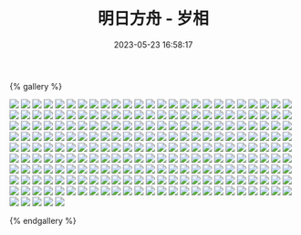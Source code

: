 ﻿---
title: 明日方舟 - 岁相
date: 2023-05-23 16:58:17
comments: false
---

{% gallery %}

![](https://cdn.jsdelivr.net/gh/1405720461/Arknights-img@main/Arknights2/1.webp)
![](https://cdn.jsdelivr.net/gh/1405720461/Arknights-img@main/Arknights2/2.webp)
![](https://cdn.jsdelivr.net/gh/1405720461/Arknights-img@main/Arknights2/3.webp)
![](https://cdn.jsdelivr.net/gh/1405720461/Arknights-img@main/Arknights2/4.webp)
![](https://cdn.jsdelivr.net/gh/1405720461/Arknights-img@main/Arknights2/5.webp)
![](https://cdn.jsdelivr.net/gh/1405720461/Arknights-img@main/Arknights2/6.webp)
![](https://cdn.jsdelivr.net/gh/1405720461/Arknights-img@main/Arknights2/7.webp)
![](https://cdn.jsdelivr.net/gh/1405720461/Arknights-img@main/Arknights2/8.webp)
![](https://cdn.jsdelivr.net/gh/1405720461/Arknights-img@main/Arknights2/9.webp)
![](https://cdn.jsdelivr.net/gh/1405720461/Arknights-img@main/Arknights2/10.webp)
![](https://cdn.jsdelivr.net/gh/1405720461/Arknights-img@main/Arknights2/11.webp)
![](https://cdn.jsdelivr.net/gh/1405720461/Arknights-img@main/Arknights2/12.webp)
![](https://cdn.jsdelivr.net/gh/1405720461/Arknights-img@main/Arknights2/13.webp)
![](https://cdn.jsdelivr.net/gh/1405720461/Arknights-img@main/Arknights2/14.webp)
![](https://cdn.jsdelivr.net/gh/1405720461/Arknights-img@main/Arknights2/15.webp)
![](https://cdn.jsdelivr.net/gh/1405720461/Arknights-img@main/Arknights2/16.webp)
![](https://cdn.jsdelivr.net/gh/1405720461/Arknights-img@main/Arknights2/17.webp)
![](https://cdn.jsdelivr.net/gh/1405720461/Arknights-img@main/Arknights2/18.webp)
![](https://cdn.jsdelivr.net/gh/1405720461/Arknights-img@main/Arknights2/19.webp)
![](https://cdn.jsdelivr.net/gh/1405720461/Arknights-img@main/Arknights2/20.webp)
![](https://cdn.jsdelivr.net/gh/1405720461/Arknights-img@main/Arknights2/21.webp)
![](https://cdn.jsdelivr.net/gh/1405720461/Arknights-img@main/Arknights2/22.webp)
![](https://cdn.jsdelivr.net/gh/1405720461/Arknights-img@main/Arknights2/23.webp)
![](https://cdn.jsdelivr.net/gh/1405720461/Arknights-img@main/Arknights2/24.webp)
![](https://cdn.jsdelivr.net/gh/1405720461/Arknights-img@main/Arknights2/25.webp)
![](https://cdn.jsdelivr.net/gh/1405720461/Arknights-img@main/Arknights2/26.webp)
![](https://cdn.jsdelivr.net/gh/1405720461/Arknights-img@main/Arknights2/27.webp)
![](https://cdn.jsdelivr.net/gh/1405720461/Arknights-img@main/Arknights2/28.webp)
![](https://cdn.jsdelivr.net/gh/1405720461/Arknights-img@main/Arknights2/29.webp)
![](https://cdn.jsdelivr.net/gh/1405720461/Arknights-img@main/Arknights2/30.webp)
![](https://cdn.jsdelivr.net/gh/1405720461/Arknights-img@main/Arknights2/31.webp)
![](https://cdn.jsdelivr.net/gh/1405720461/Arknights-img@main/Arknights2/32.webp)
![](https://cdn.jsdelivr.net/gh/1405720461/Arknights-img@main/Arknights2/33.webp)
![](https://cdn.jsdelivr.net/gh/1405720461/Arknights-img@main/Arknights2/34.webp)
![](https://cdn.jsdelivr.net/gh/1405720461/Arknights-img@main/Arknights2/35.webp)
![](https://cdn.jsdelivr.net/gh/1405720461/Arknights-img@main/Arknights2/36.webp)
![](https://cdn.jsdelivr.net/gh/1405720461/Arknights-img@main/Arknights2/37.webp)
![](https://cdn.jsdelivr.net/gh/1405720461/Arknights-img@main/Arknights2/38.webp)
![](https://cdn.jsdelivr.net/gh/1405720461/Arknights-img@main/Arknights2/39.webp)
![](https://cdn.jsdelivr.net/gh/1405720461/Arknights-img@main/Arknights2/40.webp)
![](https://cdn.jsdelivr.net/gh/1405720461/Arknights-img@main/Arknights2/41.webp)
![](https://cdn.jsdelivr.net/gh/1405720461/Arknights-img@main/Arknights2/42.webp)
![](https://cdn.jsdelivr.net/gh/1405720461/Arknights-img@main/Arknights2/43.webp)
![](https://cdn.jsdelivr.net/gh/1405720461/Arknights-img@main/Arknights2/44.webp)
![](https://cdn.jsdelivr.net/gh/1405720461/Arknights-img@main/Arknights2/45.webp)
![](https://cdn.jsdelivr.net/gh/1405720461/Arknights-img@main/Arknights2/46.webp)
![](https://cdn.jsdelivr.net/gh/1405720461/Arknights-img@main/Arknights2/47.webp)
![](https://cdn.jsdelivr.net/gh/1405720461/Arknights-img@main/Arknights2/48.webp)
![](https://cdn.jsdelivr.net/gh/1405720461/Arknights-img@main/Arknights2/49.webp)
![](https://cdn.jsdelivr.net/gh/1405720461/Arknights-img@main/Arknights2/50.webp)
![](https://cdn.jsdelivr.net/gh/1405720461/Arknights-img@main/Arknights2/51.webp)
![](https://cdn.jsdelivr.net/gh/1405720461/Arknights-img@main/Arknights2/52.webp)
![](https://cdn.jsdelivr.net/gh/1405720461/Arknights-img@main/Arknights2/53.webp)
![](https://cdn.jsdelivr.net/gh/1405720461/Arknights-img@main/Arknights2/54.webp)
![](https://cdn.jsdelivr.net/gh/1405720461/Arknights-img@main/Arknights2/55.webp)
![](https://cdn.jsdelivr.net/gh/1405720461/Arknights-img@main/Arknights2/56.webp)
![](https://cdn.jsdelivr.net/gh/1405720461/Arknights-img@main/Arknights2/57.webp)
![](https://cdn.jsdelivr.net/gh/1405720461/Arknights-img@main/Arknights2/58.webp)
![](https://cdn.jsdelivr.net/gh/1405720461/Arknights-img@main/Arknights2/59.webp)
![](https://cdn.jsdelivr.net/gh/1405720461/Arknights-img@main/Arknights2/60.webp)
![](https://cdn.jsdelivr.net/gh/1405720461/Arknights-img@main/Arknights2/61.webp)
![](https://cdn.jsdelivr.net/gh/1405720461/Arknights-img@main/Arknights2/62.webp)
![](https://cdn.jsdelivr.net/gh/1405720461/Arknights-img@main/Arknights2/63.webp)
![](https://cdn.jsdelivr.net/gh/1405720461/Arknights-img@main/Arknights2/64.webp)
![](https://cdn.jsdelivr.net/gh/1405720461/Arknights-img@main/Arknights2/65.webp)
![](https://cdn.jsdelivr.net/gh/1405720461/Arknights-img@main/Arknights2/66.webp)
![](https://cdn.jsdelivr.net/gh/1405720461/Arknights-img@main/Arknights2/67.webp)
![](https://cdn.jsdelivr.net/gh/1405720461/Arknights-img@main/Arknights2/68.webp)
![](https://cdn.jsdelivr.net/gh/1405720461/Arknights-img@main/Arknights2/69.webp)
![](https://cdn.jsdelivr.net/gh/1405720461/Arknights-img@main/Arknights2/70.webp)
![](https://cdn.jsdelivr.net/gh/1405720461/Arknights-img@main/Arknights2/71.webp)
![](https://cdn.jsdelivr.net/gh/1405720461/Arknights-img@main/Arknights2/72.webp)
![](https://cdn.jsdelivr.net/gh/1405720461/Arknights-img@main/Arknights2/73.webp)
![](https://cdn.jsdelivr.net/gh/1405720461/Arknights-img@main/Arknights2/74.webp)
![](https://cdn.jsdelivr.net/gh/1405720461/Arknights-img@main/Arknights2/75.webp)
![](https://cdn.jsdelivr.net/gh/1405720461/Arknights-img@main/Arknights2/76.webp)
![](https://cdn.jsdelivr.net/gh/1405720461/Arknights-img@main/Arknights2/77.webp)
![](https://cdn.jsdelivr.net/gh/1405720461/Arknights-img@main/Arknights2/78.webp)
![](https://cdn.jsdelivr.net/gh/1405720461/Arknights-img@main/Arknights2/79.webp)
![](https://cdn.jsdelivr.net/gh/1405720461/Arknights-img@main/Arknights2/80.webp)
![](https://cdn.jsdelivr.net/gh/1405720461/Arknights-img@main/Arknights2/81.webp)
![](https://cdn.jsdelivr.net/gh/1405720461/Arknights-img@main/Arknights2/82.webp)
![](https://cdn.jsdelivr.net/gh/1405720461/Arknights-img@main/Arknights2/83.webp)
![](https://cdn.jsdelivr.net/gh/1405720461/Arknights-img@main/Arknights2/84.webp)
![](https://cdn.jsdelivr.net/gh/1405720461/Arknights-img@main/Arknights2/85.webp)
![](https://cdn.jsdelivr.net/gh/1405720461/Arknights-img@main/Arknights2/86.webp)
![](https://cdn.jsdelivr.net/gh/1405720461/Arknights-img@main/Arknights2/87.webp)
![](https://cdn.jsdelivr.net/gh/1405720461/Arknights-img@main/Arknights2/88.webp)
![](https://cdn.jsdelivr.net/gh/1405720461/Arknights-img@main/Arknights2/89.webp)
![](https://cdn.jsdelivr.net/gh/1405720461/Arknights-img@main/Arknights2/90.webp)
![](https://cdn.jsdelivr.net/gh/1405720461/Arknights-img@main/Arknights2/91.webp)
![](https://cdn.jsdelivr.net/gh/1405720461/Arknights-img@main/Arknights2/92.webp)
![](https://cdn.jsdelivr.net/gh/1405720461/Arknights-img@main/Arknights2/93.webp)
![](https://cdn.jsdelivr.net/gh/1405720461/Arknights-img@main/Arknights2/94.webp)
![](https://cdn.jsdelivr.net/gh/1405720461/Arknights-img@main/Arknights2/95.webp)
![](https://cdn.jsdelivr.net/gh/1405720461/Arknights-img@main/Arknights2/96.webp)
![](https://cdn.jsdelivr.net/gh/1405720461/Arknights-img@main/Arknights2/97.webp)
![](https://cdn.jsdelivr.net/gh/1405720461/Arknights-img@main/Arknights2/98.webp)
![](https://cdn.jsdelivr.net/gh/1405720461/Arknights-img@main/Arknights2/99.webp)
![](https://cdn.jsdelivr.net/gh/1405720461/Arknights-img@main/Arknights2/100.webp)
![](https://cdn.jsdelivr.net/gh/1405720461/Arknights-img@main/Arknights2/101.webp)
![](https://cdn.jsdelivr.net/gh/1405720461/Arknights-img@main/Arknights2/102.webp)
![](https://cdn.jsdelivr.net/gh/1405720461/Arknights-img@main/Arknights2/103.webp)
![](https://cdn.jsdelivr.net/gh/1405720461/Arknights-img@main/Arknights2/104.webp)
![](https://cdn.jsdelivr.net/gh/1405720461/Arknights-img@main/Arknights2/105.webp)
![](https://cdn.jsdelivr.net/gh/1405720461/Arknights-img@main/Arknights2/106.webp)
![](https://cdn.jsdelivr.net/gh/1405720461/Arknights-img@main/Arknights2/107.webp)
![](https://cdn.jsdelivr.net/gh/1405720461/Arknights-img@main/Arknights2/108.webp)
![](https://cdn.jsdelivr.net/gh/1405720461/Arknights-img@main/Arknights2/109.webp)
![](https://cdn.jsdelivr.net/gh/1405720461/Arknights-img@main/Arknights2/110.webp)
![](https://cdn.jsdelivr.net/gh/1405720461/Arknights-img@main/Arknights2/111.webp)
![](https://cdn.jsdelivr.net/gh/1405720461/Arknights-img@main/Arknights2/112.webp)
![](https://cdn.jsdelivr.net/gh/1405720461/Arknights-img@main/Arknights2/113.webp)
![](https://cdn.jsdelivr.net/gh/1405720461/Arknights-img@main/Arknights2/114.webp)
![](https://cdn.jsdelivr.net/gh/1405720461/Arknights-img@main/Arknights2/115.webp)
![](https://cdn.jsdelivr.net/gh/1405720461/Arknights-img@main/Arknights2/116.webp)
![](https://cdn.jsdelivr.net/gh/1405720461/Arknights-img@main/Arknights2/117.webp)
![](https://cdn.jsdelivr.net/gh/1405720461/Arknights-img@main/Arknights2/118.webp)
![](https://cdn.jsdelivr.net/gh/1405720461/Arknights-img@main/Arknights2/119.webp)
![](https://cdn.jsdelivr.net/gh/1405720461/Arknights-img@main/Arknights2/120.webp)
![](https://cdn.jsdelivr.net/gh/1405720461/Arknights-img@main/Arknights2/121.webp)
![](https://cdn.jsdelivr.net/gh/1405720461/Arknights-img@main/Arknights2/122.webp)
![](https://cdn.jsdelivr.net/gh/1405720461/Arknights-img@main/Arknights2/123.webp)
![](https://cdn.jsdelivr.net/gh/1405720461/Arknights-img@main/Arknights2/124.webp)
![](https://cdn.jsdelivr.net/gh/1405720461/Arknights-img@main/Arknights2/125.webp)
![](https://cdn.jsdelivr.net/gh/1405720461/Arknights-img@main/Arknights2/126.webp)
![](https://cdn.jsdelivr.net/gh/1405720461/Arknights-img@main/Arknights2/127.webp)
![](https://cdn.jsdelivr.net/gh/1405720461/Arknights-img@main/Arknights2/128.webp)
![](https://cdn.jsdelivr.net/gh/1405720461/Arknights-img@main/Arknights2/129.webp)
![](https://cdn.jsdelivr.net/gh/1405720461/Arknights-img@main/Arknights2/130.webp)
![](https://cdn.jsdelivr.net/gh/1405720461/Arknights-img@main/Arknights2/131.webp)
![](https://cdn.jsdelivr.net/gh/1405720461/Arknights-img@main/Arknights2/132.webp)
![](https://cdn.jsdelivr.net/gh/1405720461/Arknights-img@main/Arknights2/133.webp)
![](https://cdn.jsdelivr.net/gh/1405720461/Arknights-img@main/Arknights2/134.webp)
![](https://cdn.jsdelivr.net/gh/1405720461/Arknights-img@main/Arknights2/135.webp)
![](https://cdn.jsdelivr.net/gh/1405720461/Arknights-img@main/Arknights2/136.webp)
![](https://cdn.jsdelivr.net/gh/1405720461/Arknights-img@main/Arknights2/137.webp)
![](https://cdn.jsdelivr.net/gh/1405720461/Arknights-img@main/Arknights2/138.webp)
![](https://cdn.jsdelivr.net/gh/1405720461/Arknights-img@main/Arknights2/139.webp)
![](https://cdn.jsdelivr.net/gh/1405720461/Arknights-img@main/Arknights2/140.webp)
![](https://cdn.jsdelivr.net/gh/1405720461/Arknights-img@main/Arknights2/141.webp)
![](https://cdn.jsdelivr.net/gh/1405720461/Arknights-img@main/Arknights2/142.webp)
![](https://cdn.jsdelivr.net/gh/1405720461/Arknights-img@main/Arknights2/143.webp)
![](https://cdn.jsdelivr.net/gh/1405720461/Arknights-img@main/Arknights2/144.webp)
![](https://cdn.jsdelivr.net/gh/1405720461/Arknights-img@main/Arknights2/145.webp)
![](https://cdn.jsdelivr.net/gh/1405720461/Arknights-img@main/Arknights2/146.webp)
![](https://cdn.jsdelivr.net/gh/1405720461/Arknights-img@main/Arknights2/147.webp)
![](https://cdn.jsdelivr.net/gh/1405720461/Arknights-img@main/Arknights2/148.webp)
![](https://cdn.jsdelivr.net/gh/1405720461/Arknights-img@main/Arknights2/149.webp)
![](https://cdn.jsdelivr.net/gh/1405720461/Arknights-img@main/Arknights2/150.webp)
![](https://cdn.jsdelivr.net/gh/1405720461/Arknights-img@main/Arknights2/151.webp)
![](https://cdn.jsdelivr.net/gh/1405720461/Arknights-img@main/Arknights2/152.webp)
![](https://cdn.jsdelivr.net/gh/1405720461/Arknights-img@main/Arknights2/153.webp)
![](https://cdn.jsdelivr.net/gh/1405720461/Arknights-img@main/Arknights2/154.webp)
![](https://cdn.jsdelivr.net/gh/1405720461/Arknights-img@main/Arknights2/155.webp)
![](https://cdn.jsdelivr.net/gh/1405720461/Arknights-img@main/Arknights2/156.webp)
![](https://cdn.jsdelivr.net/gh/1405720461/Arknights-img@main/Arknights2/157.webp)
![](https://cdn.jsdelivr.net/gh/1405720461/Arknights-img@main/Arknights2/158.webp)
![](https://cdn.jsdelivr.net/gh/1405720461/Arknights-img@main/Arknights2/159.webp)
![](https://cdn.jsdelivr.net/gh/1405720461/Arknights-img@main/Arknights2/160.webp)
![](https://cdn.jsdelivr.net/gh/1405720461/Arknights-img@main/Arknights2/161.webp)
![](https://cdn.jsdelivr.net/gh/1405720461/Arknights-img@main/Arknights2/162.webp)
![](https://cdn.jsdelivr.net/gh/1405720461/Arknights-img@main/Arknights2/163.webp)
![](https://cdn.jsdelivr.net/gh/1405720461/Arknights-img@main/Arknights2/164.webp)
![](https://cdn.jsdelivr.net/gh/1405720461/Arknights-img@main/Arknights2/165.webp)
![](https://cdn.jsdelivr.net/gh/1405720461/Arknights-img@main/Arknights2/166.webp)
![](https://cdn.jsdelivr.net/gh/1405720461/Arknights-img@main/Arknights2/167.webp)
![](https://cdn.jsdelivr.net/gh/1405720461/Arknights-img@main/Arknights2/168.webp)
![](https://cdn.jsdelivr.net/gh/1405720461/Arknights-img@main/Arknights2/169.webp)
![](https://cdn.jsdelivr.net/gh/1405720461/Arknights-img@main/Arknights2/170.webp)
![](https://cdn.jsdelivr.net/gh/1405720461/Arknights-img@main/Arknights2/171.webp)
![](https://cdn.jsdelivr.net/gh/1405720461/Arknights-img@main/Arknights2/172.webp)
![](https://cdn.jsdelivr.net/gh/1405720461/Arknights-img@main/Arknights2/173.webp)
![](https://cdn.jsdelivr.net/gh/1405720461/Arknights-img@main/Arknights2/174.webp)
![](https://cdn.jsdelivr.net/gh/1405720461/Arknights-img@main/Arknights2/175.webp)
![](https://cdn.jsdelivr.net/gh/1405720461/Arknights-img@main/Arknights2/176.webp)
![](https://cdn.jsdelivr.net/gh/1405720461/Arknights-img@main/Arknights2/177.webp)
![](https://cdn.jsdelivr.net/gh/1405720461/Arknights-img@main/Arknights2/178.webp)
![](https://cdn.jsdelivr.net/gh/1405720461/Arknights-img@main/Arknights2/179.webp)
![](https://cdn.jsdelivr.net/gh/1405720461/Arknights-img@main/Arknights2/180.webp)
![](https://cdn.jsdelivr.net/gh/1405720461/Arknights-img@main/Arknights2/181.webp)
![](https://cdn.jsdelivr.net/gh/1405720461/Arknights-img@main/Arknights2/182.webp)
![](https://cdn.jsdelivr.net/gh/1405720461/Arknights-img@main/Arknights2/183.webp)
![](https://cdn.jsdelivr.net/gh/1405720461/Arknights-img@main/Arknights2/184.webp)
![](https://cdn.jsdelivr.net/gh/1405720461/Arknights-img@main/Arknights2/185.webp)
![](https://cdn.jsdelivr.net/gh/1405720461/Arknights-img@main/Arknights2/186.webp)
![](https://cdn.jsdelivr.net/gh/1405720461/Arknights-img@main/Arknights2/187.webp)
![](https://cdn.jsdelivr.net/gh/1405720461/Arknights-img@main/Arknights2/188.webp)
![](https://cdn.jsdelivr.net/gh/1405720461/Arknights-img@main/Arknights2/189.webp)
![](https://cdn.jsdelivr.net/gh/1405720461/Arknights-img@main/Arknights2/190.webp)
![](https://cdn.jsdelivr.net/gh/1405720461/Arknights-img@main/Arknights2/191.webp)
![](https://cdn.jsdelivr.net/gh/1405720461/Arknights-img@main/Arknights2/192.webp)
![](https://cdn.jsdelivr.net/gh/1405720461/Arknights-img@main/Arknights2/193.webp)
![](https://cdn.jsdelivr.net/gh/1405720461/Arknights-img@main/Arknights2/194.webp)
![](https://cdn.jsdelivr.net/gh/1405720461/Arknights-img@main/Arknights2/195.webp)
![](https://cdn.jsdelivr.net/gh/1405720461/Arknights-img@main/Arknights2/196.webp)
![](https://cdn.jsdelivr.net/gh/1405720461/Arknights-img@main/Arknights2/197.webp)
![](https://cdn.jsdelivr.net/gh/1405720461/Arknights-img@main/Arknights2/198.webp)
![](https://cdn.jsdelivr.net/gh/1405720461/Arknights-img@main/Arknights2/199.webp)
![](https://cdn.jsdelivr.net/gh/1405720461/Arknights-img@main/Arknights2/200.webp)
![](https://cdn.jsdelivr.net/gh/1405720461/Arknights-img@main/Arknights2/201.webp)
![](https://cdn.jsdelivr.net/gh/1405720461/Arknights-img@main/Arknights2/202.webp)
![](https://cdn.jsdelivr.net/gh/1405720461/Arknights-img@main/Arknights2/203.webp)
![](https://cdn.jsdelivr.net/gh/1405720461/Arknights-img@main/Arknights2/204.webp)
![](https://cdn.jsdelivr.net/gh/1405720461/Arknights-img@main/Arknights2/205.webp)
![](https://cdn.jsdelivr.net/gh/1405720461/Arknights-img@main/Arknights2/206.webp)
![](https://cdn.jsdelivr.net/gh/1405720461/Arknights-img@main/Arknights2/207.webp)
![](https://cdn.jsdelivr.net/gh/1405720461/Arknights-img@main/Arknights2/208.webp)
![](https://cdn.jsdelivr.net/gh/1405720461/Arknights-img@main/Arknights2/209.webp)
![](https://cdn.jsdelivr.net/gh/1405720461/Arknights-img@main/Arknights2/210.webp)
![](https://cdn.jsdelivr.net/gh/1405720461/Arknights-img@main/Arknights2/211.webp)
![](https://cdn.jsdelivr.net/gh/1405720461/Arknights-img@main/Arknights2/212.webp)
![](https://cdn.jsdelivr.net/gh/1405720461/Arknights-img@main/Arknights2/213.webp)
![](https://cdn.jsdelivr.net/gh/1405720461/Arknights-img@main/Arknights2/214.webp)
![](https://cdn.jsdelivr.net/gh/1405720461/Arknights-img@main/Arknights2/215.webp)
![](https://cdn.jsdelivr.net/gh/1405720461/Arknights-img@main/Arknights2/216.webp)
![](https://cdn.jsdelivr.net/gh/1405720461/Arknights-img@main/Arknights2/217.jpg)
![](https://cdn.jsdelivr.net/gh/1405720461/Arknights-img@main/Arknights2/218.webp)
![](https://cdn.jsdelivr.net/gh/1405720461/Arknights-img@main/Arknights2/219.webp)
![](https://cdn.jsdelivr.net/gh/1405720461/Arknights-img@main/Arknights2/220.webp)
![](https://cdn.jsdelivr.net/gh/1405720461/Arknights-img@main/Arknights2/221.webp)
![](https://cdn.jsdelivr.net/gh/1405720461/Arknights-img@main/Arknights2/222.webp)
![](https://cdn.jsdelivr.net/gh/1405720461/Arknights-img@main/Arknights2/223.webp)
![](https://cdn.jsdelivr.net/gh/1405720461/Arknights-img@main/Arknights2/224.webp)
![](https://cdn.jsdelivr.net/gh/1405720461/Arknights-img@main/Arknights2/225.webp)
![](https://cdn.jsdelivr.net/gh/1405720461/Arknights-img@main/Arknights2/226.webp)
![](https://cdn.jsdelivr.net/gh/1405720461/Arknights-img@main/Arknights2/227.webp)
![](https://cdn.jsdelivr.net/gh/1405720461/Arknights-img@main/Arknights2/228.webp)
![](https://cdn.jsdelivr.net/gh/1405720461/Arknights-img@main/Arknights2/229.webp)
![](https://cdn.jsdelivr.net/gh/1405720461/Arknights-img@main/Arknights2/230.webp)

{% endgallery %}
